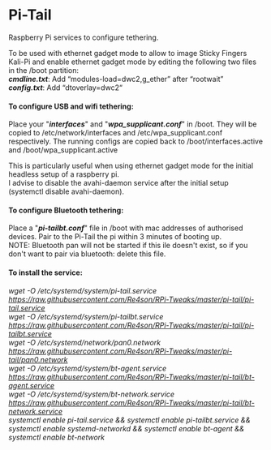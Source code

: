 # Pi-Tail

Raspberry Pi services to configure tethering.  

To be used with ethernet gadget mode to allow to image Sticky Fingers Kali-Pi and enable
ethernet gadget mode by editing the following two files in the /boot partition:  
**_cmdline.txt_**: Add “modules-load=dwc2,g_ether” after “rootwait”  
**_config.txt_**: Add “dtoverlay=dwc2“  

#### To configure USB and wifi tethering:
Place your "**_interfaces_**" and "**_wpa_supplicant.conf_**" in /boot.
They will be copied to /etc/network/interfaces and /etc/wpa_supplicant.conf respectively.
The running configs are copied back to /boot/interfaces.active and /boot/wpa_supplicant.active

This is particularly useful when using ethernet gadget mode for the initial headless setup of a raspberry pi.  
I advise to disable the avahi-daemon service after the initial setup (systemctl disable avahi-daemon).  
  
#### To configure Bluetooth tethering:  
Place a "**_pi-tailbt.conf_**" file in /boot with mac addresses of authorised devices. Pair to the Pi-Tail the pi within 3 minutes of booting up.  
NOTE: Bluetooth pan will not be started if this ile doesn't exist, so if you don't want to pair via bluetooth: delete this file.  
  
#### To install the service:  

*wget -O /etc/systemd/system/pi-tail.service https://raw.githubusercontent.com/Re4son/RPi-Tweaks/master/pi-tail/pi-tail.service*  
*wget -O /etc/systemd/system/pi-tailbt.service https://raw.githubusercontent.com/Re4son/RPi-Tweaks/master/pi-tail/pi-tailbt.service*  
*wget -O /etc/systemd/network/pan0.network https://raw.githubusercontent.com/Re4son/RPi-Tweaks/master/pi-tail/pan0.network*  
*wget -O /etc/systemd/system/bt-agent.service https://raw.githubusercontent.com/Re4son/RPi-Tweaks/master/pi-tail/bt-agent.service*  
*wget -O /etc/systemd/system/bt-network.service https://raw.githubusercontent.com/Re4son/RPi-Tweaks/master/pi-tail/bt-network.service*  
*systemctl enable pi-tail.service && systemctl enable pi-tailbt.service && systemctl enable systemd-networkd && systemctl enable bt-agent && systemctl enable bt-network*  
